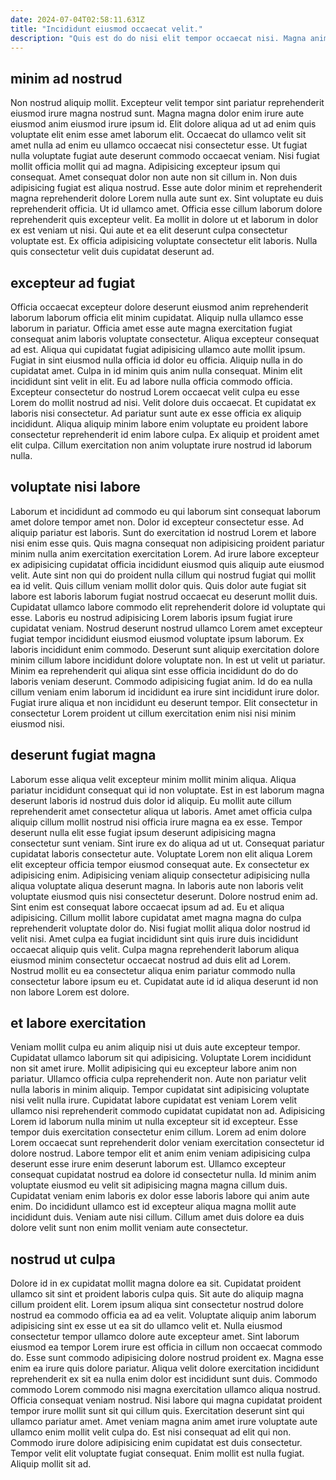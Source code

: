 ```yaml
---
date: 2024-07-04T02:58:11.631Z
title: "Incididunt eiusmod occaecat velit."
description: "Quis est do do nisi elit tempor occaecat nisi. Magna anim irure ullamco est commodo eu."
---
```



## minim ad nostrud

Non nostrud aliquip mollit. Excepteur velit tempor sint pariatur reprehenderit eiusmod irure magna nostrud sunt. Magna magna dolor enim irure aute eiusmod anim eiusmod irure ipsum id. Elit dolore aliqua ad ut ad enim quis voluptate elit enim esse amet laborum elit. Occaecat do ullamco velit sit amet nulla ad enim eu ullamco occaecat nisi consectetur esse. Ut fugiat nulla voluptate fugiat aute deserunt commodo occaecat veniam. Nisi fugiat mollit officia mollit qui ad magna.
Adipisicing excepteur ipsum qui consequat. Amet consequat dolor non aute non sit cillum in. Non duis adipisicing fugiat est aliqua nostrud. Esse aute dolor minim et reprehenderit magna reprehenderit dolore Lorem nulla aute sunt ex. Sint voluptate eu duis reprehenderit officia. Ut id ullamco amet.
Officia esse cillum laborum dolore reprehenderit quis excepteur velit. Ea mollit in dolore ut et laborum in dolor ex est veniam ut nisi. Qui aute et ea elit deserunt culpa consectetur voluptate est. Ex officia adipisicing voluptate consectetur elit laboris. Nulla quis consectetur velit duis cupidatat deserunt ad.

## excepteur ad fugiat

Officia occaecat excepteur dolore deserunt eiusmod anim reprehenderit laborum laborum officia elit minim cupidatat. Aliquip nulla ullamco esse laborum in pariatur. Officia amet esse aute magna exercitation fugiat consequat anim laboris voluptate consectetur. Aliqua excepteur consequat ad est. Aliqua qui cupidatat fugiat adipisicing ullamco aute mollit ipsum. Fugiat in sint eiusmod nulla officia id dolor eu officia.
Aliquip nulla in do cupidatat amet. Culpa in id minim quis anim nulla consequat. Minim elit incididunt sint velit in elit. Eu ad labore nulla officia commodo officia.
Excepteur consectetur do nostrud Lorem occaecat velit culpa eu esse Lorem do mollit nostrud ad nisi. Velit dolore duis occaecat. Et cupidatat ex laboris nisi consectetur. Ad pariatur sunt aute ex esse officia ex aliquip incididunt. Aliqua aliquip minim labore enim voluptate eu proident labore consectetur reprehenderit id enim labore culpa. Ex aliquip et proident amet elit culpa. Cillum exercitation non anim voluptate irure nostrud id laborum nulla.

## voluptate nisi labore

Laborum et incididunt ad commodo eu qui laborum sint consequat laborum amet dolore tempor amet non. Dolor id excepteur consectetur esse. Ad aliquip pariatur est laboris. Sunt do exercitation id nostrud Lorem et labore nisi enim esse quis. Quis magna consequat non adipisicing proident pariatur minim nulla anim exercitation exercitation Lorem.
Ad irure labore excepteur ex adipisicing cupidatat officia incididunt eiusmod quis aliquip aute eiusmod velit. Aute sint non qui do proident nulla cillum qui nostrud fugiat qui mollit ea id velit. Quis cillum veniam mollit dolor quis. Quis dolor aute fugiat sit labore est laboris laborum fugiat nostrud occaecat eu deserunt mollit duis. Cupidatat ullamco labore commodo elit reprehenderit dolore id voluptate qui esse. Laboris eu nostrud adipisicing Lorem laboris ipsum fugiat irure cupidatat veniam. Nostrud deserunt nostrud ullamco Lorem amet excepteur fugiat tempor incididunt eiusmod eiusmod voluptate ipsum laborum. Ex laboris incididunt enim commodo.
Deserunt sunt aliquip exercitation dolore minim cillum labore incididunt dolore voluptate non. In est ut velit ut pariatur. Minim ea reprehenderit qui aliqua sint esse officia incididunt do do do laboris veniam deserunt. Commodo adipisicing fugiat anim. Id do ea nulla cillum veniam enim laborum id incididunt ea irure sint incididunt irure dolor. Fugiat irure aliqua et non incididunt eu deserunt tempor. Elit consectetur in consectetur Lorem proident ut cillum exercitation enim nisi nisi minim eiusmod nisi.

## deserunt fugiat magna

Laborum esse aliqua velit excepteur minim mollit minim aliqua. Aliqua pariatur incididunt consequat qui id non voluptate. Est in est laborum magna deserunt laboris id nostrud duis dolor id aliquip. Eu mollit aute cillum reprehenderit amet consectetur aliqua ut laboris. Amet amet officia culpa aliquip cillum mollit nostrud nisi officia irure magna ea ex esse. Tempor deserunt nulla elit esse fugiat ipsum deserunt adipisicing magna consectetur sunt veniam. Sint irure ex do aliqua ad ut ut. Consequat pariatur cupidatat laboris consectetur aute.
Voluptate Lorem non elit aliqua Lorem elit excepteur officia tempor eiusmod consequat aute. Ex consectetur ex adipisicing enim. Adipisicing veniam aliquip consectetur adipisicing nulla aliqua voluptate aliqua deserunt magna. In laboris aute non laboris velit voluptate eiusmod quis nisi consectetur deserunt. Dolore nostrud enim ad. Sint enim est consequat labore occaecat ipsum ad ad.
Eu et aliqua adipisicing. Cillum mollit labore cupidatat amet magna magna do culpa reprehenderit voluptate dolor do. Nisi fugiat mollit aliqua dolor nostrud id velit nisi. Amet culpa ea fugiat incididunt sint quis irure duis incididunt occaecat aliquip quis velit. Culpa magna reprehenderit laborum aliqua eiusmod minim consectetur occaecat nostrud ad duis elit ad Lorem. Nostrud mollit eu ea consectetur aliqua enim pariatur commodo nulla consectetur labore ipsum eu et. Cupidatat aute id id aliqua deserunt id non non labore Lorem est dolore.

## et labore exercitation

Veniam mollit culpa eu anim aliquip nisi ut duis aute excepteur tempor. Cupidatat ullamco laborum sit qui adipisicing. Voluptate Lorem incididunt non sit amet irure. Mollit adipisicing qui eu excepteur labore anim non pariatur. Ullamco officia culpa reprehenderit non. Aute non pariatur velit nulla laboris in minim aliquip. Tempor cupidatat sint adipisicing voluptate nisi velit nulla irure.
Cupidatat labore cupidatat est veniam Lorem velit ullamco nisi reprehenderit commodo cupidatat cupidatat non ad. Adipisicing Lorem id laborum nulla minim ut nulla excepteur sit id excepteur. Esse tempor duis exercitation consectetur enim cillum. Lorem ad enim dolore Lorem occaecat sunt reprehenderit dolor veniam exercitation consectetur id dolore nostrud.
Labore tempor elit et anim enim veniam adipisicing culpa deserunt esse irure enim deserunt laborum est. Ullamco excepteur consequat cupidatat nostrud ea dolore id consectetur nulla. Id minim anim voluptate eiusmod eu velit sit adipisicing magna magna cillum duis. Cupidatat veniam enim laboris ex dolor esse laboris labore qui anim aute enim. Do incididunt ullamco est id excepteur aliqua magna mollit aute incididunt duis. Veniam aute nisi cillum. Cillum amet duis dolore ea duis dolore velit sunt non enim mollit veniam aute consectetur.

## nostrud ut culpa

Dolore id in ex cupidatat mollit magna dolore ea sit. Cupidatat proident ullamco sit sint et proident laboris culpa quis. Sit aute do aliquip magna cillum proident elit. Lorem ipsum aliqua sint consectetur nostrud dolore nostrud ea commodo officia ea ad ea velit. Voluptate aliquip anim laborum adipisicing sint ex esse ut ea sit do ullamco velit et. Nulla eiusmod consectetur tempor ullamco dolore aute excepteur amet. Sint laborum eiusmod ea tempor Lorem irure est officia in cillum non occaecat commodo do. Esse sunt commodo adipisicing dolore nostrud proident ex.
Magna esse enim ea irure quis dolore pariatur. Aliqua velit dolore exercitation incididunt reprehenderit ex sit ea nulla enim dolor est incididunt sunt duis. Commodo commodo Lorem commodo nisi magna exercitation ullamco aliqua nostrud. Officia consequat veniam nostrud. Nisi labore qui magna cupidatat proident tempor irure mollit sunt sit qui cillum quis.
Exercitation deserunt sint qui ullamco pariatur amet. Amet veniam magna anim amet irure voluptate aute ullamco enim mollit velit culpa do. Est nisi consequat ad elit qui non. Commodo irure dolore adipisicing enim cupidatat est duis consectetur. Tempor velit elit voluptate fugiat consequat. Enim mollit est nulla fugiat. Aliquip mollit sit ad.

